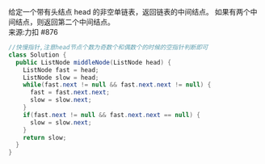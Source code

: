 给定一个带有头结点 head 的非空单链表，返回链表的中间结点。
如果有两个中间结点，则返回第二个中间结点。  
来源:力扣 #876  
```java
//快慢指针,注意head节点个数为奇数个和偶数个的时候的空指针判断即可
class Solution {
  public ListNode middleNode(ListNode head) {
    ListNode fast = head;
    ListNode slow = head;
    while(fast.next != null && fast.next.next != null) {
      fast = fast.next.next;
      slow = slow.next;
    }
    if(fast.next != null && fast.next.next == null) {
      slow = slow.next;
    }
    return slow;
  }
}
```
